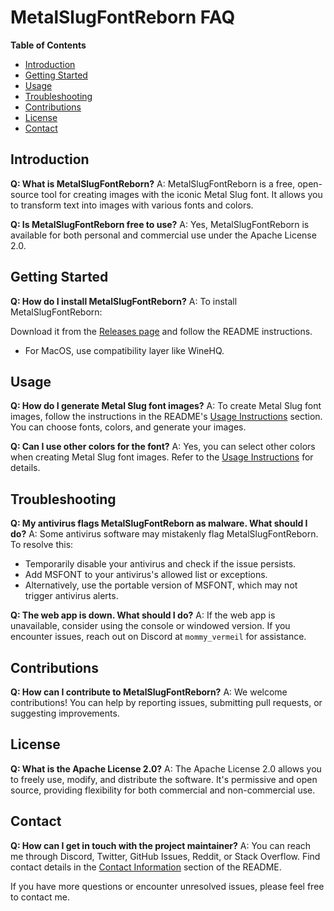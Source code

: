 # MetalSlugFontReborn FAQ

**Table of Contents**
- [Introduction](#introduction)
- [Getting Started](#getting-started)
- [Usage](#usage)
- [Troubleshooting](#troubleshooting)
- [Contributions](#contributions)
- [License](#license)
- [Contact](#contact)

## Introduction

**Q: What is MetalSlugFontReborn?**
A: MetalSlugFontReborn is a free, open-source tool for creating images with the iconic Metal Slug font. It allows you to transform text into images with various fonts and colors.

**Q: Is MetalSlugFontReborn free to use?**
A: Yes, MetalSlugFontReborn is available for both personal and commercial use under the Apache License 2.0.

## Getting Started

**Q: How do I install MetalSlugFontReborn?**
A: To install MetalSlugFontReborn:

Download it from the [Releases page](https://github.com/VermeilChan/MetalSlugFontReborn/releases) and follow the README instructions.
- For MacOS, use compatibility layer like WineHQ.

## Usage

**Q: How do I generate Metal Slug font images?**
A: To create Metal Slug font images, follow the instructions in the README's [Usage Instructions](README.md#using-msfont) section. You can choose fonts, colors, and generate your images.

**Q: Can I use other colors for the font?**
A: Yes, you can select other colors when creating Metal Slug font images. Refer to the [Usage Instructions](README.md#using-msfont) for details.

## Troubleshooting

**Q: My antivirus flags MetalSlugFontReborn as malware. What should I do?**
A: Some antivirus software may mistakenly flag MetalSlugFontReborn. To resolve this:

- Temporarily disable your antivirus and check if the issue persists.
- Add MSFONT to your antivirus's allowed list or exceptions.
- Alternatively, use the portable version of MSFONT, which may not trigger antivirus alerts.

**Q: The web app is down. What should I do?**
A: If the web app is unavailable, consider using the console or windowed version. If you encounter issues, reach out on Discord at `mommy_vermeil` for assistance.

## Contributions

**Q: How can I contribute to MetalSlugFontReborn?**
A: We welcome contributions! You can help by reporting issues, submitting pull requests, or suggesting improvements.

## License

**Q: What is the Apache License 2.0?**
A: The Apache License 2.0 allows you to freely use, modify, and distribute the software. It's permissive and open source, providing flexibility for both commercial and non-commercial use.

## Contact

**Q: How can I get in touch with the project maintainer?**
A: You can reach me through Discord, Twitter, GitHub Issues, Reddit, or Stack Overflow. Find contact details in the [Contact Information](README.md#contact) section of the README.

If you have more questions or encounter unresolved issues, please feel free to contact me.
